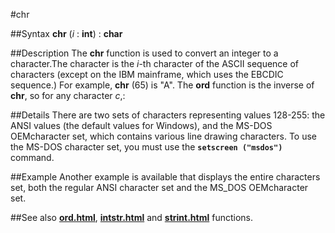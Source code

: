 
#chr

##Syntax
**chr** (_i_ : **int**) : **char**



##Description
The **chr** function is used to convert an integer to a character.The character is the _i_-th character of the ASCII sequence of characters (except on the IBM mainframe, which uses the EBCDIC sequence.)  For example, **chr** (65) is "A".
The **ord** function is the inverse of **chr**, so for any character _c_,:






##Details
There are two sets of characters representing values 128-255: the ANSI values (the default values for Windows), and the MS-DOS OEMcharacter set, which contains various line drawing characters. To use the MS-DOS character set, you must use the **`setscreen ("msdos")`** command.



##Example
Another example is available that displays the entire characters set, both the regular ANSI character set and the MS_DOS OEMcharacter set.




##See also
**[ord.html](ord)**, **[intstr.html](intstr)** and **[strint.html](strint)** functions.


